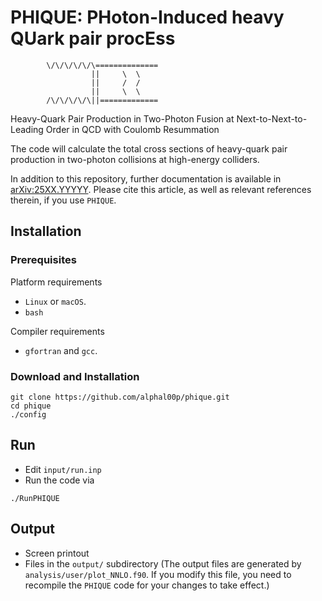 # PHIQUE: PHoton-Induced heavy QUark pair procEss


            \/\/\/\/\/\==============
                      ||     \  \
                      ||     /  /
                      ||     \  \
            /\/\/\/\/\||=============


Heavy-Quark Pair Production in Two-Photon Fusion at Next-to-Next-to-Leading Order in QCD with Coulomb Resummation

The code will calculate the total cross sections of heavy-quark pair production in two-photon collisions at high-energy colliders.

In addition to this repository, further documentation is available in
[arXiv:25XX.YYYYY](https://arxiv.org/abs/25XX.YYYYY). Please cite this
article, as well as relevant references therein, if you use `PHIQUE`.


## Installation

### Prerequisites

Platform requirements

* `Linux` or `macOS`.
* `bash`

Compiler requirements

* `gfortran` and `gcc`.

### Download and Installation

```
git clone https://github.com/alphal00p/phique.git
cd phique
./config
```

## Run

* Edit `input/run.inp`
* Run the code via
```
./RunPHIQUE
```

## Output

* Screen printout
* Files in the `output/` subdirectory (The output files are generated by `analysis/user/plot_NNLO.f90`. If you modify this file, you need to recompile the `PHIQUE` code for your changes to take effect.)